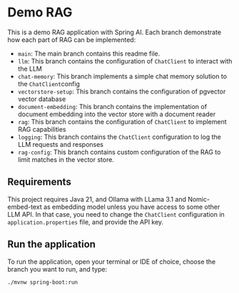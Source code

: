# Demo RAG
This is a demo RAG application with Spring AI. Each branch demonstrate how each part of RAG can be implemented:
- `main`: The main branch contains this readme file.
- `llm`: This branch contains the configuration of `ChatClient` to interact with the LLM
- `chat-memory`: This branch implements a simple chat memory solution to the `ChatClient`config
- `vectorstore-setup`: This branch contains the configuration of pgvector vector database
- `document-embedding`: This branch contains the implementation of document embedding into the vector store with a document reader
- `rag`: This branch contains the configuration of `ChatClient` to implement RAG capabilities
- `logging`: This branch contains the `ChatClient` configuration to log the LLM requests and responses
- `rag-config`: This branch contains custom configuration of the RAG to limit matches in the vector store.
## Requirements
This project requires Java 21, and Ollama with LLama 3.1 and Nomic-embed-text as embedding model unless you have access to some other LLM API.
In that case, you need to change the `ChatClient` configuration in `application.properties` file, and provide the API key.
## Run the application
To run the application, open your terminal or IDE of choice, choose the branch you want to run, and type: 
```bash
./mvnw spring-boot:run
```
